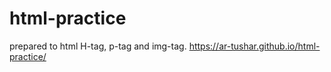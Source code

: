 # html-practice
prepared to html H-tag, p-tag and img-tag.
https://ar-tushar.github.io/html-practice/
